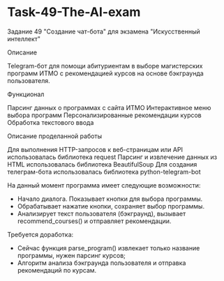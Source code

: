 # Task-49-The-AI-exam
Задание 49 "Создание чат-бота" для экзамена "Искусственный интеллект"

Описание

Telegram-бот для помощи абитуриентам в выборе магистерских программ ИТМО с рекомендацией курсов на основе бэкграунда пользователя.

Функционал

Парсинг данных о программах с сайта ИТМО
Интерактивное меню выбора программ
Персонализированные рекомендации курсов
Обработка текстового ввода

Описание проделанной работы

Для выполнения HTTP-запросов к веб-страницам или API использовалась библиотека request
Парсинг и извлечение данных из HTML использовалась библиотека BeautifulSoup
Для создания телеграм-бота использовалась библиотека python-telegram-bot

На данный момент программа имеет следующие возможности:
- Начало диалога. Показывает кнопки для выбора программы.
- Обрабатывает нажатие кнопки, сохраняет выбор программы.
- Анализирует текст пользователя (бэкграунд), вызывает recommend_courses() и отправляет рекомендации.

Требуется доработка:
- Сейчас функция parse_program() извлекает только название программы, нужен парсинг курсов;
- Алгоритм анализа бэкграунда пользователя и отправка рекомендаций по курсам.
